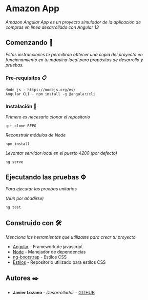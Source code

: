 # Amazon App 

_Amazon Angular App es un proyecto simulador de la aplicación de compras en línea desarrollado con Angular 13_

## Comenzando 🚀

_Estas instrucciones te permitirán obtener una copia del proyecto en funcionamiento en tu máquina local para propósitos de desarrollo y pruebas._

### Pre-requisitos 📋

```
Node js - https://nodejs.org/es/
Angular CLI - npm install -g @angular/cli
```

### Instalación 🔧

_Primero es necesario clonar el repositorio_

```
git clone REPO
```

_Reconstruir módulos de Node_

```
npm install
```

_Levantar servidor local en el puerto 4200 (por defecto)_

```
ng serve
```

## Ejecutando las pruebas ⚙️

_Para ejecutar las pruebas unitarias_

_(Aún por añadirse)_

```
ng test
```

## Construido con 🛠️

_Menciona las herramientas que utilizaste para crear tu proyecto_

* [Angular](https://angular.io/) - Framework de javascript
* [Node](https://nodejs.org/es/) - Manejador de dependencias
* [ng-bootstrap](https://ng-bootstrap.github.io/#/home) - Estilos CSS
* [Estilos](https://github.com/ganguly1017/amazon_clone_theme) - Repositorio utilizado para estilos CSS

## Autores ✒️

* **Javier Lozano** - *Desarrollador* - [GITHUB](https://github.com/JaviLR81)
